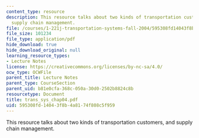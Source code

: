 ```yaml
---
content_type: resource
description: This resource talks about two kinds of transportation customers, and
  supply chain management.
file: /courses/1-221j-transportation-systems-fall-2004/595308fd14043f8b4a8174f808c5f959_trans_sys_chap04.pdf
file_size: 101234
file_type: application/pdf
hide_download: true
hide_download_original: null
learning_resource_types:
- Lecture Notes
license: https://creativecommons.org/licenses/by-nc-sa/4.0/
ocw_type: OCWFile
parent_title: Lecture Notes
parent_type: CourseSection
parent_uid: b81e0cfa-368c-050a-30d0-2502b8824c8b
resourcetype: Document
title: trans_sys_chap04.pdf
uid: 595308fd-1404-3f8b-4a81-74f808c5f959
---
```

This resource talks about two kinds of transportation customers, and supply chain management.